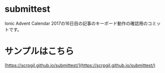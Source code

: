 # submittest
Ionic Advent Calendar 2017の16日目の記事のキーボード動作の確認用のコミットです。

# サンプルはこちら
[https://scrpgil.github.io/submittest/](https://scrpgil.github.io/submittest/)
